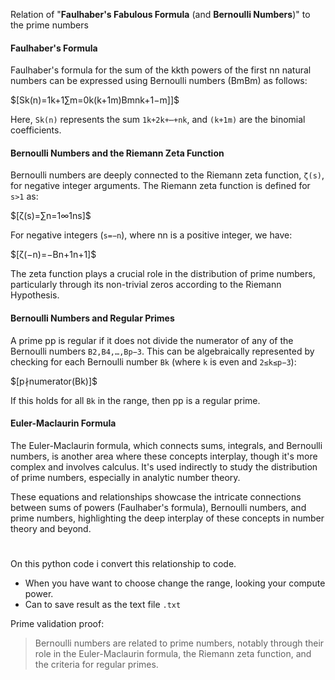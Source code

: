Relation of "**Faulhaber's Fabulous Formula** (and **Bernoulli Numbers**)" to the prime numbers

#### Faulhaber's Formula

Faulhaber's formula for the sum of the kkth powers of the first nn natural numbers can be expressed using Bernoulli numbers (BmBm​) as follows:

$\[Sk(n)=1k+1∑m=0k(k+1m)Bmnk+1−m]]\$

Here, `Sk(n)` represents the sum `1k+2k+⋯+nk`, and `(k+1m)` are the binomial coefficients.

#### Bernoulli Numbers and the Riemann Zeta Function

Bernoulli numbers are deeply connected to the Riemann zeta function, `ζ(s)`, for negative integer arguments. 
The Riemann zeta function is defined for `s>1` as:

$\[ζ(s)=∑n=1∞1ns]\$

For negative integers (`s=−n`), where nn is a positive integer, we have:

$\[ζ(−n)=−Bn+1n+1]\$

The zeta function plays a crucial role in the distribution of prime numbers, particularly through its non-trivial 
zeros according to the Riemann Hypothesis.

#### Bernoulli Numbers and Regular Primes

A prime pp is regular if it does not divide the numerator of any of the Bernoulli numbers `B2,B4,…,Bp−3`​. 
This can be algebraically represented by checking for each Bernoulli number `Bk​` (where `k` is even and `2≤k≤p−3`):

$\[p∤numerator(Bk)]\$

If this holds for all `Bk​` in the range, then pp is a regular prime.

#### Euler-Maclaurin Formula

The Euler-Maclaurin formula, which connects sums, integrals, and Bernoulli numbers, is another area where these concepts interplay, though it's more complex and involves calculus. It's used indirectly to study the distribution of prime numbers, especially in analytic number theory.

These equations and relationships showcase the intricate connections between sums of powers (Faulhaber's formula), Bernoulli numbers, and prime numbers, highlighting the deep interplay of these concepts in number theory and beyond.

#

On this python code i convert this relationship to code. 
- When you have want to choose change the range, looking your compute power.
- Can to save result as the text file `.txt`

Prime validation proof:
> Bernoulli numbers are related to prime numbers, notably through their role in the Euler-Maclaurin formula, the Riemann zeta function, and the criteria for regular primes.

